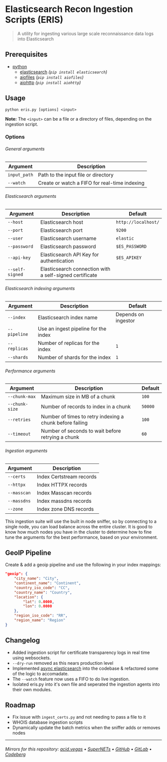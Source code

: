# Elasticsearch Recon Ingestion Scripts (ERIS)
> A utility for ingesting various large scale reconnaissance data logs into Elasticsearch

## Prerequisites
- [python](https://www.python.org/)
    - [elasticsearch](https://pypi.org/project/elasticsearch/) *(`pip install elasticsearch`)*
    - [aiofiles](https://pypi.org/project/aiofiles) *(`pip install aiofiles`)*
    - [aiohttp](https://pypi.org/projects/aiohttp) *(`pip install aiohttp`)*

## Usage
```shell
python eris.py [options] <input>
```
**Note:** The `<input>` can be a file or a directory of files, depending on the ingestion script.

### Options
###### General arguments
| Argument     | Description                                   |
|--------------|-----------------------------------------------|
| `input_path` | Path to the input file or directory           |
| `--watch`    | Create or watch a FIFO for real-time indexing |

###### Elasticsearch arguments
| Argument        | Description                                             | Default             |
|-----------------|---------------------------------------------------------|---------------------|
| `--host`        | Elasticsearch host                                      | `http://localhost/` |
| `--port`        | Elasticsearch port                                      | `9200`              |
| `--user`        | Elasticsearch username                                  | `elastic`           |
| `--password`    | Elasticsearch password                                  | `$ES_PASSWORD`      |
| `--api-key`     | Elasticsearch API Key for authentication                | `$ES_APIKEY`        |
| `--self-signed` | Elasticsearch connection with a self-signed certificate |                     |

###### Elasticsearch indexing arguments
| Argument     | Description                          | Default             |
|--------------|--------------------------------------|---------------------|
| `--index`    | Elasticsearch index name             | Depends on ingestor |
| `--pipeline` | Use an ingest pipeline for the index |                     |
| `--replicas` | Number of replicas for the index     | `1`                 |
| `--shards`   | Number of shards for the index       | `1`                 |

###### Performance arguments
| Argument          | Description                                              | Default |
|-------------------|----------------------------------------------------------|---------|
| `--chunk-max`     | Maximum size in MB of a chunk                            | `100`   |
| `--chunk-size`    | Number of records to index in a chunk                    | `50000` |
| `--retries`       | Number of times to retry indexing a chunk before failing | `100`   |
| `--timeout`       | Number of seconds to wait before retrying a chunk        | `60`    |

###### Ingestion arguments
| Argument    | Description              |
|-------------|--------------------------|
| `--certs`   | Index Certstream records |
| `--httpx`   | Index HTTPX records      |
| `--masscan` | Index Masscan records    |
| `--massdns` | Index massdns records    |
| `--zone`    | Index zone DNS records   |

This ingestion suite will use the built in node sniffer, so by connecting to a single node, you can load balance across the entire cluster.
It is good to know how much nodes you have in the cluster to determine how to fine tune the arguments for the best performance, based on your environment.

## GeoIP Pipeline
Create & add a geoip pipeline and use the following in your index mappings:

```json
"geoip": {
    "city_name": "City",
    "continent_name": "Continent",
    "country_iso_code": "CC",
    "country_name": "Country",
    "location": {
        "lat": 0.0000,
        "lon": 0.0000
    },
    "region_iso_code": "RR",
    "region_name": "Region"
}
```

## Changelog
- Added ingestion script for certificate transparency logs in real time using websockets.
- `--dry-run` removed as this nears production level
- Implemented [async elasticsearch](https://elasticsearch-py.readthedocs.io/en/latest/async.html) into the codebase & refactored some of the logic to accomadate.
- The `--watch` feature now uses a FIFO to do live ingestion.
- Isolated eris.py into it's own file and seperated the ingestion agents into their own modules.

## Roadmap
- Fix issue with `ingest_certs.py` and not needing to pass a file to it
- WHOIS database ingestion scripts
- Dynamically update the batch metrics when the sniffer adds or removes nodes

___

###### Mirrors for this repository: [acid.vegas](https://git.acid.vegas/eris) • [SuperNETs](https://git.supernets.org/acidvegas/eris) • [GitHub](https://github.com/acidvegas/eris) • [GitLab](https://gitlab.com/acidvegas/eris) • [Codeberg](https://codeberg.org/acidvegas/eris)